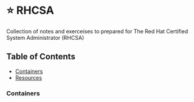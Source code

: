 #  :star:  RHCSA
Collection of notes and exerceises to prepared for The Red Hat Certified System Administrator (RHCSA)

## Table of Contents

- [Containers](./containers.md)
- [Resources](#resources)

### Containers 
